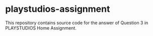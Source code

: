 # playstudios-assignment

This repository contains source code for the answer of Question 3 in PLAYSTUDIOS Home Assignment.
